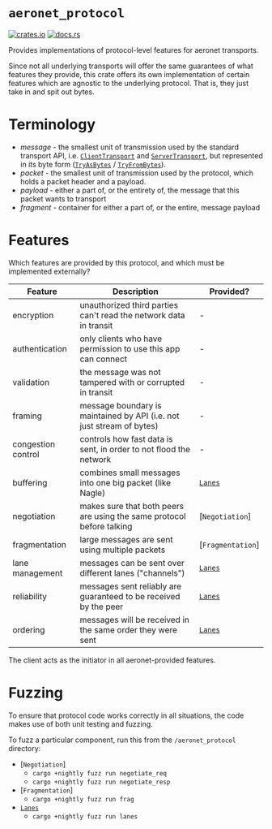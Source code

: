 # `aeronet_protocol`

[![crates.io](https://img.shields.io/crates/v/aeronet_protocol.svg)](https://crates.io/crates/aeronet_protocol)
[![docs.rs](https://img.shields.io/docsrs/aeronet_protocol)](https://docs.rs/aeronet_protocol)

Provides implementations of protocol-level features for aeronet transports.

Since not all underlying transports will offer the same guarantees of what features they provide,
this crate offers its own implementation of certain features which are agnostic to the underlying
protocol. That is, they just take in and spit out bytes.

# Terminology

* *message* - the smallest unit of transmission used by the standard
  transport API, i.e. [`ClientTransport`] and [`ServerTransport`], but
  represented in its byte form ([`TryAsBytes`] / [`TryFromBytes`]).
* *packet* - the smallest unit of transmission used by the protocol, which
  holds a packet header and a payload.
* *payload* - either a part of, or the entirety of, the message that this
  packet wants to transport
* *fragment* - container for either a part of, or the entire, message payload

[`ClientTransport`]: aeronet::client::ClientTransport
[`ServerTransport`]: aeronet::server::ServerTransport
[`TryAsBytes`]: aeronet::TryAsBytes
[`TryFromBytes`]: aeronet::TryFromBytes

# Features

Which features are provided by this protocol, and which must be implemented
externally?

| Feature            | Description                                                           | Provided?         |
|--------------------|-----------------------------------------------------------------------|-------------------|
| encryption         | unauthorized third parties can't read the network data in transit     | -                 |
| authentication     | only clients who have permission to use this app can connect          | -                 |
| validation         | the message was not tampered with or corrupted in transit             | -                 |
| framing            | message boundary is maintained by API (i.e. not just stream of bytes) | -                 |
| congestion control | controls how fast data is sent, in order to not flood the network     | -                 |
| buffering          | combines small messages into one big packet (like Nagle)              | [`Lanes`]         |
| negotiation        | makes sure that both peers are using the same protocol before talking | [`Negotiation`]   |
| fragmentation      | large messages are sent using multiple packets                        | [`Fragmentation`] |
| lane management    | messages can be sent over different lanes ("channels")                | [`Lanes`]         |
| reliability        | messages sent reliably are guaranteed to be received by the peer      | [`Lanes`]         |
| ordering           | messages will be received in the same order they were sent            | [`Lanes`]         |

The client acts as the initiator in all aeronet-provided features.

# Fuzzing

To ensure that protocol code works correctly in all situations, the code
makes use of both unit testing and fuzzing.

To fuzz a particular component, run this from the `/aeronet_protocol` directory:
* [`Negotiation`]
  * `cargo +nightly fuzz run negotiate_req`
  * `cargo +nightly fuzz run negotiate_resp`
* [`Fragmentation`]
  * `cargo +nightly fuzz run frag`
* [`Lanes`]
  * `cargo +nightly fuzz run lanes`

[`Lanes`]: lane::Lanes
